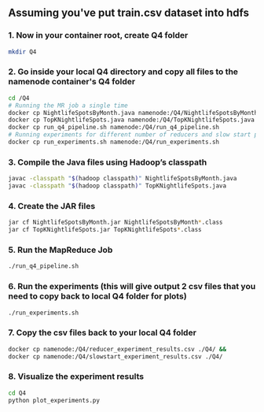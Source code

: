 ## Assuming you've put train.csv dataset into hdfs

### 1. Now in your container root, create Q4 folder
```sh
mkdir Q4
```

### 2. Go inside your local Q4 directory and copy all files to the namenode container's Q4 folder
```sh
cd /Q4
# Running the MR job a single time
docker cp NightlifeSpotsByMonth.java namenode:/Q4/NightlifeSpotsByMonth.java &&
docker cp TopKNightlifeSpots.java namenode:/Q4/TopKNightlifeSpots.java &&
docker cp run_q4_pipeline.sh namenode:/Q4/run_q4_pipeline.sh
# Running experiments for different number of reducers and slow start parameters
docker cp run_experiments.sh namenode:/Q4/run_experiments.sh
```

### 3. Compile the Java files using Hadoop’s classpath
```sh
javac -classpath "$(hadoop classpath)" NightlifeSpotsByMonth.java
javac -classpath "$(hadoop classpath)" TopKNightlifeSpots.java
```

### 4. Create the JAR files

```sh
jar cf NightlifeSpotsByMonth.jar NightlifeSpotsByMonth*.class
jar cf TopKNightlifeSpots.jar TopKNightlifeSpots*.class
```

### 5. Run the MapReduce Job
```sh
./run_q4_pipeline.sh
```

### 6. Run the experiments (this will give output 2 csv files that you need to copy back to local Q4 folder for plots)
```sh
./run_experiments.sh
```

### 7. Copy the csv files back to your local Q4 folder
```sh 
docker cp namenode:/Q4/reducer_experiment_results.csv ./Q4/ &&
docker cp namenode:/Q4/slowstart_experiment_results.csv ./Q4/
```

### 8. Visualize the experiment results
```sh
cd Q4
python plot_experiments.py
```